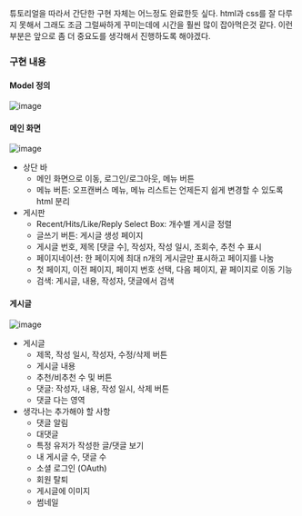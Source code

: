 튜토리얼을 따라서 간단한 구현 자체는 어느정도 완료한듯 싶다. html과 css를 잘 다루지 못해서 그래도 조금 그럴싸하게 꾸미는데에 시간을 훨씬 많이 잡아먹은것 같다. 이런 부분은 앞으로 좀 더 중요도를 생각해서 진행하도록 해야겠다.

### **구현 내용**

#### **Model 정의**
![image](https://user-images.githubusercontent.com/94369511/147909455-d868bcbf-39d9-40e3-b42b-c11193e0c5b1.png)

#### **메인 화면**
![image](https://user-images.githubusercontent.com/94369511/147909437-beb12cb6-36e1-4816-8b30-e8a8696040c4.png)
-   상단 바
    -   메인 화면으로 이동, 로그인/로그아웃, 메뉴 버튼
    -   메뉴 버튼: 오프캔버스 메뉴, 메뉴 리스트는 언제든지 쉽게 변경할 수 있도록 html 분리
-   게시판
    -   Recent/Hits/Like/Reply Select Box: 개수별 게시글 정렬
    -   글쓰기 버튼: 게시글 생성 페이지
    -   게시글 번호, 제목 \[댓글 수\], 작성자, 작성 일시, 조회수, 추천 수 표시
    -   페이지네이션: 한 페이지에 최대 n개의 게시글만 표시하고 페이지를 나눔
      -   첫 페이지, 이전 페이지, 페이지 번호 선택, 다음 페이지, 끝 페이지로 이동 기능
    -   검색: 게시글, 내용, 작성자, 댓글에서 검색

#### **게시글**
![image](https://user-images.githubusercontent.com/94369511/147909449-a5645445-7813-47c0-889f-07143894d440.png)

-   게시글
    -   제목, 작성 일시, 작성자, 수정/삭제 버튼
    -   게시글 내용
    -   추천/비추천 수 및 버튼
    -   댓글: 작성자, 내용, 작성 일시, 삭제 버튼
    -   댓글 다는 영역
-   생각나는 추가해야 할 사항
    -   댓글 알림
    -   대댓글
    -   특정 유저가 작성한 글/댓글 보기
    -   내 게시글 수, 댓글 수
    -   소셜 로그인 (OAuth)
    -   회원 탈퇴
    -   게시글에 이미지
      -   썸네일
